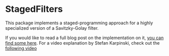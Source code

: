 # StagedFilters

This package implements a staged-programming approach for a highly specialized version of a Savitzky-Golay filter.

If you would like to read a full blog post on the implementation on it, [you can find some here](https://miguelraz.github.io/2019/04/24/smoothingjuliajiahao.html).
For a video explanation by Stefan Karpinski, check out the [following video](https://www.youtube.com/watch?v=DRKKAFYM9yo&feature=youtu.be&t=2047)
